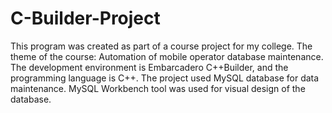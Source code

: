 # C-Builder-Project
This program was created as part of a course project for my college.
The theme of the course: Automation of mobile operator database maintenance.
The development environment is Embarcadero C++Builder, and the programming language is C++.
The project used MySQL database for data maintenance. MySQL Workbench tool was used for visual design of the database.
